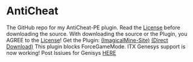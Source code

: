 # AntiCheat
The GitHub repo for my AntiCheat-PE plugin.
Read the [License](https://github.com/DarkWav/AntiCheat/blob/master/LICENSE) before downloading the source.
With downloading the source or the Plugin, you AGREE to the [License](https://github.com/DarkWav/AntiCheat/blob/master/LICENSE)!
Get the Plugin: [(ImagicalMine-Site)](http://adf.ly/1YbrDu) [(Direct Download)](https://forums.imagicalmine.net/plugins/anticheat.52/download?version=177)
This plugin blocks ForceGameMode.
ITX Genesys support is now working! Post Issiues for Genisys [HERE](https://github.com/DarkWav/AntiCheat/issues/3)
